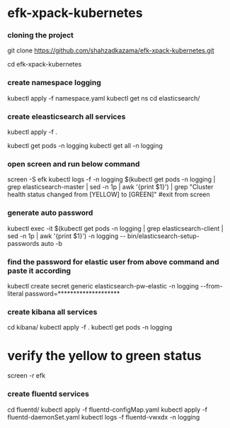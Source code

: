 # efk-xpack-kubernetes

### cloning the project
git clone https://github.com/shahzadkazama/efk-xpack-kubernetes.git

cd efk-xpack-kubernetes

### create namespace logging
kubectl apply -f namespace.yaml
kubectl get ns
cd elasticsearch/

### create eleasticsearch all services 
kubectl apply -f .

kubectl get pods -n logging
kubectl get all -n logging

### open screen and run below command
screen -S efk
kubectl logs -f -n logging $(kubectl get pods -n logging | grep elasticsearch-master | sed -n 1p | awk '{print $1}') | grep "Cluster health status changed from \[YELLOW\] to \[GREEN\]"
#exit from screen

### generate auto password
kubectl exec -it $(kubectl get pods -n logging | grep elasticsearch-client | sed -n 1p | awk '{print $1}') -n logging -- bin/elasticsearch-setup-passwords auto -b

### find the password for elastic user from above command and paste it according
kubectl create secret generic elasticsearch-pw-elastic -n logging --from-literal password=********************

### create kibana all services
cd kibana/
kubectl apply -f .
kubectl get pods -n logging

# verify the yellow to green status
screen -r efk

### create fluentd services
cd fluentd/
kubectl apply -f fluentd-configMap.yaml
kubectl apply -f fluentd-daemonSet.yaml
kubectl logs -f fluentd-vwxdx -n logging
